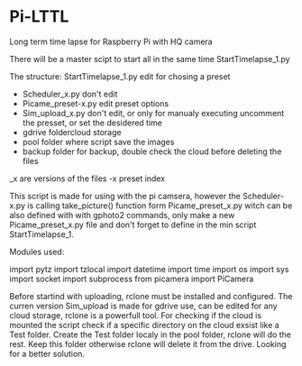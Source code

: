 # Pi-LTTL
Long term time lapse for Raspberry Pi with HQ camera

There will be a master scipt to start all in the same time StartTimelapse_1.py

The structure:
StartTimelapse_1.py         edit for chosing a preset
  - Scheduler_x.py          don't edit
  - Picame_preset-x.py      edit preset options
  - Sim_upload_x.py         don't edit, or only for manualy executing uncomment the presset, or set the desidered time
  - gdrive                  foldercloud storage
  - pool                    folder where script save the images
  - backup                  folder for backup, double check the cloud before deleting the files
  
  _x are versions of the files
  -x preset index
  
This script is made for using with the pi camsera, however the Scheduler-x.py is calling take_picture() function form Picame_preset_x.py
witch can be also defined with with gphoto2 commands, only make a new Picame_preset_x.py file and don't forget to define in the min 
script StartTimelapse_1.

Modules used:

import pytz
import tzlocal
import datetime
import time
import os
import sys
import socket
import subprocess 
from picamera import PiCamera

Before startind with uploading, rclone must be installed and configured. The curren version Sim_upload is made for gdrive use, 
can be edited for any cloud storage, rclone is a powerfull tool. 
For checking if the cloud is mounted the script check if a specific directory on the cloud exsist like a Test folder. Create the Test folder localy in the pool folder, rclone will do the rest. Keep this folder otherwise rclone will delete it from the drive.
Looking for a better solution.
